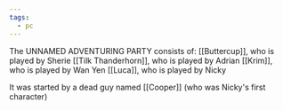 ```yaml
---
tags:
  - pc
---
```

The UNNAMED ADVENTURING PARTY consists of:
[[Buttercup]], who is played by Sherie
[[Tilk Thanderhorn]], who is played by Adrian
[[Krim]], who is played by Wan Yen
[[Luca]], who is played by Nicky

It was started by a dead guy named [[Cooper]] (who was Nicky's first character)